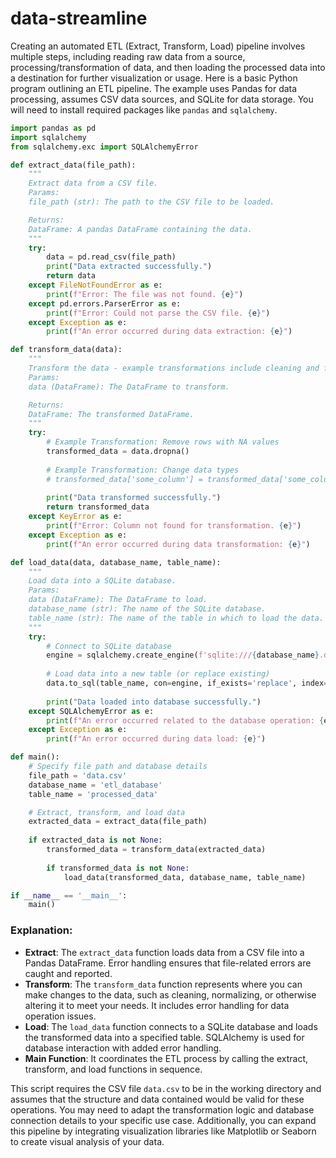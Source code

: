 # data-streamline

Creating an automated ETL (Extract, Transform, Load) pipeline involves multiple steps, including reading raw data from a source, processing/transformation of data, and then loading the processed data into a destination for further visualization or usage. Here is a basic Python program outlining an ETL pipeline. The example uses Pandas for data processing, assumes CSV data sources, and SQLite for data storage. You will need to install required packages like `pandas` and `sqlalchemy`.

```python
import pandas as pd
import sqlalchemy
from sqlalchemy.exc import SQLAlchemyError

def extract_data(file_path):
    """
    Extract data from a CSV file.
    Params:
    file_path (str): The path to the CSV file to be loaded.

    Returns:
    DataFrame: A pandas DataFrame containing the data.
    """
    try:
        data = pd.read_csv(file_path)
        print("Data extracted successfully.")
        return data
    except FileNotFoundError as e:
        print(f"Error: The file was not found. {e}")
    except pd.errors.ParserError as e:
        print(f"Error: Could not parse the CSV file. {e}")
    except Exception as e:
        print(f"An error occurred during data extraction: {e}")

def transform_data(data):
    """
    Transform the data - example transformations include cleaning and feature engineering.
    Params:
    data (DataFrame): The DataFrame to transform.

    Returns:
    DataFrame: The transformed DataFrame.
    """
    try:
        # Example Transformation: Remove rows with NA values
        transformed_data = data.dropna()
        
        # Example Transformation: Change data types
        # transformed_data['some_column'] = transformed_data['some_column'].astype(float)
        
        print("Data transformed successfully.")
        return transformed_data
    except KeyError as e:
        print(f"Error: Column not found for transformation. {e}")
    except Exception as e:
        print(f"An error occurred during data transformation: {e}")

def load_data(data, database_name, table_name):
    """
    Load data into a SQLite database.
    Params:
    data (DataFrame): The DataFrame to load.
    database_name (str): The name of the SQLite database.
    table_name (str): The name of the table in which to load the data.
    """
    try:
        # Connect to SQLite database
        engine = sqlalchemy.create_engine(f'sqlite:///{database_name}.db')
        
        # Load data into a new table (or replace existing)
        data.to_sql(table_name, con=engine, if_exists='replace', index=False)
        
        print("Data loaded into database successfully.")
    except SQLAlchemyError as e:
        print(f"An error occurred related to the database operation: {e}")
    except Exception as e:
        print(f"An error occurred during data load: {e}")

def main():
    # Specify file path and database details
    file_path = 'data.csv'
    database_name = 'etl_database'
    table_name = 'processed_data'

    # Extract, transform, and load data
    extracted_data = extract_data(file_path)
    
    if extracted_data is not None:
        transformed_data = transform_data(extracted_data)
        
        if transformed_data is not None:
            load_data(transformed_data, database_name, table_name)

if __name__ == '__main__':
    main()
```

### Explanation:
- **Extract**: The `extract_data` function loads data from a CSV file into a Pandas DataFrame. Error handling ensures that file-related errors are caught and reported.
- **Transform**: The `transform_data` function represents where you can make changes to the data, such as cleaning, normalizing, or otherwise altering it to meet your needs. It includes error handling for data operation issues.
- **Load**: The `load_data` function connects to a SQLite database and loads the transformed data into a specified table. SQLAlchemy is used for database interaction with added error handling.
- **Main Function**: It coordinates the ETL process by calling the extract, transform, and load functions in sequence.

This script requires the CSV file `data.csv` to be in the working directory and assumes that the structure and data contained would be valid for these operations. You may need to adapt the transformation logic and database connection details to your specific use case. Additionally, you can expand this pipeline by integrating visualization libraries like Matplotlib or Seaborn to create visual analysis of your data.